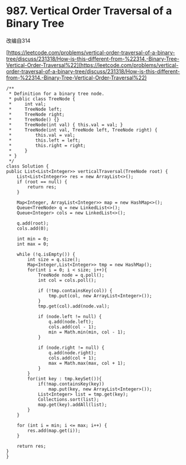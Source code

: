 # 987. Vertical Order Traversal of a Binary Tree

改编自314

[https://leetcode.com/problems/vertical-order-traversal-of-a-binary-tree/discuss/231318/How-is-this-different-from-%22314.-Binary-Tree-Vertical-Order-Traversal%22](https://leetcode.com/problems/vertical-order-traversal-of-a-binary-tree/discuss/231318/How-is-this-different-from-%22314.-Binary-Tree-Vertical-Order-Traversal%22)

```
/**
 * Definition for a binary tree node.
 * public class TreeNode {
 *     int val;
 *     TreeNode left;
 *     TreeNode right;
 *     TreeNode() {}
 *     TreeNode(int val) { this.val = val; }
 *     TreeNode(int val, TreeNode left, TreeNode right) {
 *         this.val = val;
 *         this.left = left;
 *         this.right = right;
 *     }
 * }
 */
class Solution {
public List<List<Integer>> verticalTraversal(TreeNode root) {
    List<List<Integer>> res = new ArrayList<>();
    if (root == null) {
        return res;
    }
    
    Map<Integer, ArrayList<Integer>> map = new HashMap<>();
    Queue<TreeNode> q = new LinkedList<>();
    Queue<Integer> cols = new LinkedList<>();

    q.add(root); 
    cols.add(0);

    int min = 0;
    int max = 0;
    
    while (!q.isEmpty()) {
        int size = q.size();
        Map<Integer,List<Integer>> tmp = new HashMap();
        for(int i = 0; i < size; i++){
            TreeNode node = q.poll();
            int col = cols.poll();

            if (!tmp.containsKey(col)) {
                tmp.put(col, new ArrayList<Integer>());
            }
            tmp.get(col).add(node.val);

            if (node.left != null) {
                q.add(node.left); 
                cols.add(col - 1);
                min = Math.min(min, col - 1);
            }

            if (node.right != null) {
                q.add(node.right);
                cols.add(col + 1);
                max = Math.max(max, col + 1);
            }
        }
        for(int key : tmp.keySet()){
            if(!map.containsKey(key)) 
                map.put(key, new ArrayList<Integer>());
            List<Integer> list = tmp.get(key);
            Collections.sort(list);
            map.get(key).addAll(list);
        }
    }

    for (int i = min; i <= max; i++) {
        res.add(map.get(i));
    }

    return res;
}
}
```
